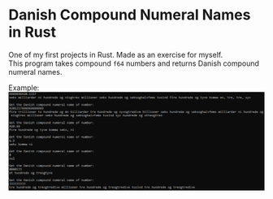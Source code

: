 # Danish Compound Numeral Names in Rust

One of my first projects in Rust. Made as an exercise for myself.<br>
This program takes compound `f64` numbers and returns Danish compound numeral names.

Example:
![Example](example.png)
